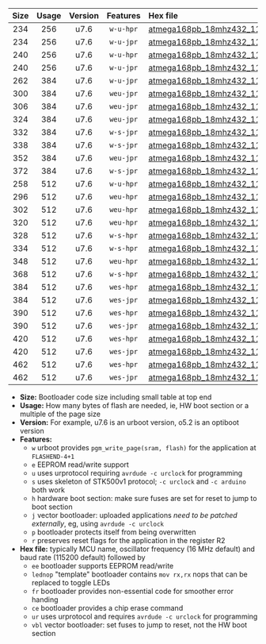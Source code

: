 |Size|Usage|Version|Features|Hex file|
|:-:|:-:|:-:|:-:|:--|
|234|256|u7.6|`w-u-hpr`|[atmega168pb_18mhz432_115200bps_ur.hex](https://raw.githubusercontent.com/stefanrueger/urboot/main/bootloaders/atmega168pb/fcpu_18mhz432/115200_bps/atmega168pb_18mhz432_115200bps_ur.hex)|
|234|256|u7.6|`w-u-jpr`|[atmega168pb_18mhz432_115200bps_ur_vbl.hex](https://raw.githubusercontent.com/stefanrueger/urboot/main/bootloaders/atmega168pb/fcpu_18mhz432/115200_bps/atmega168pb_18mhz432_115200bps_ur_vbl.hex)|
|240|256|u7.6|`w-u-hpr`|[atmega168pb_18mhz432_115200bps_lednop_ur.hex](https://raw.githubusercontent.com/stefanrueger/urboot/main/bootloaders/atmega168pb/fcpu_18mhz432/115200_bps/atmega168pb_18mhz432_115200bps_lednop_ur.hex)|
|240|256|u7.6|`w-u-jpr`|[atmega168pb_18mhz432_115200bps_lednop_ur_vbl.hex](https://raw.githubusercontent.com/stefanrueger/urboot/main/bootloaders/atmega168pb/fcpu_18mhz432/115200_bps/atmega168pb_18mhz432_115200bps_lednop_ur_vbl.hex)|
|262|384|u7.6|`w-u-jpr`|[atmega168pb_18mhz432_115200bps_lednop_fr_ur_vbl.hex](https://raw.githubusercontent.com/stefanrueger/urboot/main/bootloaders/atmega168pb/fcpu_18mhz432/115200_bps/atmega168pb_18mhz432_115200bps_lednop_fr_ur_vbl.hex)|
|300|384|u7.6|`weu-jpr`|[atmega168pb_18mhz432_115200bps_ee_ur_vbl.hex](https://raw.githubusercontent.com/stefanrueger/urboot/main/bootloaders/atmega168pb/fcpu_18mhz432/115200_bps/atmega168pb_18mhz432_115200bps_ee_ur_vbl.hex)|
|306|384|u7.6|`weu-jpr`|[atmega168pb_18mhz432_115200bps_ee_lednop_ur_vbl.hex](https://raw.githubusercontent.com/stefanrueger/urboot/main/bootloaders/atmega168pb/fcpu_18mhz432/115200_bps/atmega168pb_18mhz432_115200bps_ee_lednop_ur_vbl.hex)|
|324|384|u7.6|`weu-jpr`|[atmega168pb_18mhz432_115200bps_ee_lednop_fr_ur_vbl.hex](https://raw.githubusercontent.com/stefanrueger/urboot/main/bootloaders/atmega168pb/fcpu_18mhz432/115200_bps/atmega168pb_18mhz432_115200bps_ee_lednop_fr_ur_vbl.hex)|
|332|384|u7.6|`w-s-jpr`|[atmega168pb_18mhz432_115200bps_vbl.hex](https://raw.githubusercontent.com/stefanrueger/urboot/main/bootloaders/atmega168pb/fcpu_18mhz432/115200_bps/atmega168pb_18mhz432_115200bps_vbl.hex)|
|338|384|u7.6|`w-s-jpr`|[atmega168pb_18mhz432_115200bps_lednop_vbl.hex](https://raw.githubusercontent.com/stefanrueger/urboot/main/bootloaders/atmega168pb/fcpu_18mhz432/115200_bps/atmega168pb_18mhz432_115200bps_lednop_vbl.hex)|
|352|384|u7.6|`weu-jpr`|[atmega168pb_18mhz432_115200bps_ee_lednop_fr_ce_ur_vbl.hex](https://raw.githubusercontent.com/stefanrueger/urboot/main/bootloaders/atmega168pb/fcpu_18mhz432/115200_bps/atmega168pb_18mhz432_115200bps_ee_lednop_fr_ce_ur_vbl.hex)|
|372|384|u7.6|`w-s-jpr`|[atmega168pb_18mhz432_115200bps_lednop_fr_vbl.hex](https://raw.githubusercontent.com/stefanrueger/urboot/main/bootloaders/atmega168pb/fcpu_18mhz432/115200_bps/atmega168pb_18mhz432_115200bps_lednop_fr_vbl.hex)|
|258|512|u7.6|`w-u-hpr`|[atmega168pb_18mhz432_115200bps_lednop_fr_ur.hex](https://raw.githubusercontent.com/stefanrueger/urboot/main/bootloaders/atmega168pb/fcpu_18mhz432/115200_bps/atmega168pb_18mhz432_115200bps_lednop_fr_ur.hex)|
|296|512|u7.6|`weu-hpr`|[atmega168pb_18mhz432_115200bps_ee_ur.hex](https://raw.githubusercontent.com/stefanrueger/urboot/main/bootloaders/atmega168pb/fcpu_18mhz432/115200_bps/atmega168pb_18mhz432_115200bps_ee_ur.hex)|
|302|512|u7.6|`weu-hpr`|[atmega168pb_18mhz432_115200bps_ee_lednop_ur.hex](https://raw.githubusercontent.com/stefanrueger/urboot/main/bootloaders/atmega168pb/fcpu_18mhz432/115200_bps/atmega168pb_18mhz432_115200bps_ee_lednop_ur.hex)|
|320|512|u7.6|`weu-hpr`|[atmega168pb_18mhz432_115200bps_ee_lednop_fr_ur.hex](https://raw.githubusercontent.com/stefanrueger/urboot/main/bootloaders/atmega168pb/fcpu_18mhz432/115200_bps/atmega168pb_18mhz432_115200bps_ee_lednop_fr_ur.hex)|
|328|512|u7.6|`w-s-hpr`|[atmega168pb_18mhz432_115200bps.hex](https://raw.githubusercontent.com/stefanrueger/urboot/main/bootloaders/atmega168pb/fcpu_18mhz432/115200_bps/atmega168pb_18mhz432_115200bps.hex)|
|334|512|u7.6|`w-s-hpr`|[atmega168pb_18mhz432_115200bps_lednop.hex](https://raw.githubusercontent.com/stefanrueger/urboot/main/bootloaders/atmega168pb/fcpu_18mhz432/115200_bps/atmega168pb_18mhz432_115200bps_lednop.hex)|
|348|512|u7.6|`weu-hpr`|[atmega168pb_18mhz432_115200bps_ee_lednop_fr_ce_ur.hex](https://raw.githubusercontent.com/stefanrueger/urboot/main/bootloaders/atmega168pb/fcpu_18mhz432/115200_bps/atmega168pb_18mhz432_115200bps_ee_lednop_fr_ce_ur.hex)|
|368|512|u7.6|`w-s-hpr`|[atmega168pb_18mhz432_115200bps_lednop_fr.hex](https://raw.githubusercontent.com/stefanrueger/urboot/main/bootloaders/atmega168pb/fcpu_18mhz432/115200_bps/atmega168pb_18mhz432_115200bps_lednop_fr.hex)|
|384|512|u7.6|`wes-hpr`|[atmega168pb_18mhz432_115200bps_ee.hex](https://raw.githubusercontent.com/stefanrueger/urboot/main/bootloaders/atmega168pb/fcpu_18mhz432/115200_bps/atmega168pb_18mhz432_115200bps_ee.hex)|
|384|512|u7.6|`wes-jpr`|[atmega168pb_18mhz432_115200bps_ee_vbl.hex](https://raw.githubusercontent.com/stefanrueger/urboot/main/bootloaders/atmega168pb/fcpu_18mhz432/115200_bps/atmega168pb_18mhz432_115200bps_ee_vbl.hex)|
|390|512|u7.6|`wes-hpr`|[atmega168pb_18mhz432_115200bps_ee_lednop.hex](https://raw.githubusercontent.com/stefanrueger/urboot/main/bootloaders/atmega168pb/fcpu_18mhz432/115200_bps/atmega168pb_18mhz432_115200bps_ee_lednop.hex)|
|390|512|u7.6|`wes-jpr`|[atmega168pb_18mhz432_115200bps_ee_lednop_vbl.hex](https://raw.githubusercontent.com/stefanrueger/urboot/main/bootloaders/atmega168pb/fcpu_18mhz432/115200_bps/atmega168pb_18mhz432_115200bps_ee_lednop_vbl.hex)|
|420|512|u7.6|`wes-hpr`|[atmega168pb_18mhz432_115200bps_ee_lednop_fr.hex](https://raw.githubusercontent.com/stefanrueger/urboot/main/bootloaders/atmega168pb/fcpu_18mhz432/115200_bps/atmega168pb_18mhz432_115200bps_ee_lednop_fr.hex)|
|420|512|u7.6|`wes-jpr`|[atmega168pb_18mhz432_115200bps_ee_lednop_fr_vbl.hex](https://raw.githubusercontent.com/stefanrueger/urboot/main/bootloaders/atmega168pb/fcpu_18mhz432/115200_bps/atmega168pb_18mhz432_115200bps_ee_lednop_fr_vbl.hex)|
|462|512|u7.6|`wes-hpr`|[atmega168pb_18mhz432_115200bps_ee_lednop_fr_ce.hex](https://raw.githubusercontent.com/stefanrueger/urboot/main/bootloaders/atmega168pb/fcpu_18mhz432/115200_bps/atmega168pb_18mhz432_115200bps_ee_lednop_fr_ce.hex)|
|462|512|u7.6|`wes-jpr`|[atmega168pb_18mhz432_115200bps_ee_lednop_fr_ce_vbl.hex](https://raw.githubusercontent.com/stefanrueger/urboot/main/bootloaders/atmega168pb/fcpu_18mhz432/115200_bps/atmega168pb_18mhz432_115200bps_ee_lednop_fr_ce_vbl.hex)|

- **Size:** Bootloader code size including small table at top end
- **Usage:** How many bytes of flash are needed, ie, HW boot section or a multiple of the page size
- **Version:** For example, u7.6 is an urboot version, o5.2 is an optiboot version
- **Features:**
  + `w` urboot provides `pgm_write_page(sram, flash)` for the application at `FLASHEND-4+1`
  + `e` EEPROM read/write support
  + `u` uses urprotocol requiring `avrdude -c urclock` for programming
  + `s` uses skeleton of STK500v1 protocol; `-c urclock` and `-c arduino` both work
  + `h` hardware boot section: make sure fuses are set for reset to jump to boot section
  + `j` vector bootloader: uploaded applications *need to be patched externally*, eg, using `avrdude -c urclock`
  + `p` bootloader protects itself from being overwritten
  + `r` preserves reset flags for the application in the register R2
- **Hex file:** typically MCU name, oscillator frequency (16 MHz default) and baud rate (115200 default) followed by
  + `ee` bootloader supports EEPROM read/write
  + `lednop` "template" bootloader contains `mov rx,rx` nops that can be replaced to toggle LEDs
  + `fr` bootloader provides non-essential code for smoother error handing
  + `ce` bootloader provides a chip erase command
  + `ur` uses urprotocol and requires `avrdude -c urclock` for programming
  + `vbl` vector bootloader: set fuses to jump to reset, not the HW boot section
